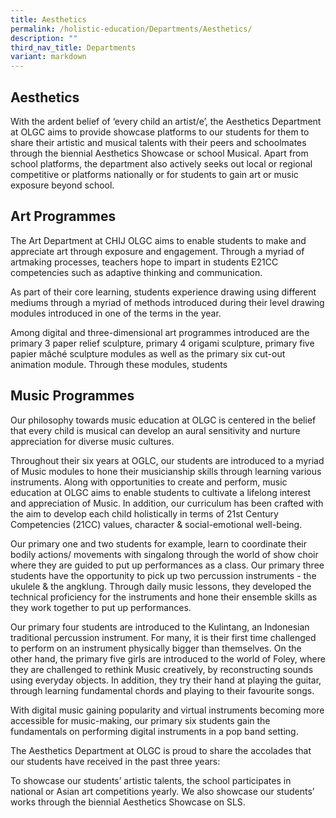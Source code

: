 ```yaml
---
title: Aesthetics
permalink: /holistic-education/Departments/Aesthetics/
description: ""
third_nav_title: Departments
variant: markdown
---
```

## Aesthetics

With the ardent belief of ‘every child an artist/e’, the Aesthetics Department at OLGC aims to provide showcase platforms to our students for them to share their artistic and musical talents with their peers and schoolmates through the biennial Aesthetics Showcase or school Musical. Apart from school platforms, the department also actively seeks out local or regional competitive or platforms nationally or for students to gain art or music exposure beyond school.  

## Art Programmes

The Art Department at CHIJ OLGC aims to enable students to make and appreciate art through exposure and engagement. Through a myriad of artmaking processes, teachers hope to impart in students E21CC competencies such as adaptive thinking and communication.  

As part of their core learning, students experience drawing using different mediums through a myriad of methods introduced during their level drawing modules introduced in one of the terms in the year.  

Among digital and three-dimensional art programmes introduced are the primary 3 paper relief sculpture, primary 4 origami sculpture, primary five papier mâché sculpture modules as well as the primary six cut-out animation module. Through these modules, students 

## Music Programmes

Our philosophy towards music education at OLGC is centered in the belief that every child is musical can develop an aural sensitivity and nurture appreciation for diverse music cultures. 

Throughout their six years at OGLC, our students are introduced to a myriad of Music modules to hone their musicianship skills through learning various instruments. Along with opportunities to create and perform, music education at OLGC aims to enable students to cultivate a lifelong interest and appreciation of Music. In addition, our curriculum has been crafted with the aim to develop each child holistically in terms of 21st Century Competencies (21CC) values, character & social-emotional well-being. 

Our primary one and two students for example, learn to coordinate their bodily actions/ movements with singalong through the world of show choir where they are guided to put up performances as a class. Our primary three students have the opportunity to pick up two percussion instruments - the ukulele & the angklung. Through daily music lessons, they developed the technical proficiency for the instruments and hone their ensemble skills as they work together to put up performances. 

Our primary four students are introduced to the Kulintang, an Indonesian traditional percussion instrument. For many, it is their first time challenged to perform on an instrument physically bigger than themselves. On the other hand, the primary five girls are introduced to the world of Foley, where they are challenged to rethink Music creatively, by reconstructing sounds using everyday objects. In addition, they try their hand at playing the guitar, through learning fundamental chords and playing to their favourite songs. 

With digital music gaining popularity and virtual instruments becoming more accessible for music-making, our primary six students gain the fundamentals on performing digital instruments in a pop band setting. 

The Aesthetics Department at OLGC is proud to share the accolades that our students have received in the past three years: 




























To showcase our students’ artistic talents, the school participates in national or Asian art competitions yearly. We also showcase our students’ works through the biennial Aesthetics Showcase on SLS.
